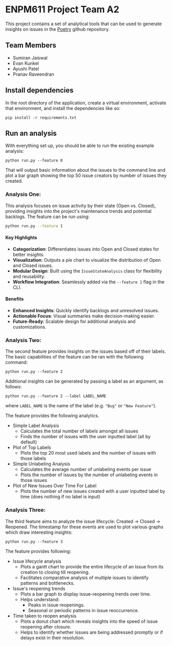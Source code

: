 # ENPM611 Project Team A2

This project contains a set of analytical tools that can be used to generate insights on issues in the [Poetry](https://github.com/python-poetry/poetry) github repository.

## Team Members

- Sumiran Jaiswal
- Evan Kunkel
- Ayushi Patel
- Pranav Raveendran

## Install dependencies

In the root directory of the application, create a virtual environment, activate that environment, and install the dependencies like so:

```
pip install -r requirements.txt
```

## Run an analysis

With everything set up, you should be able to run the existing example analysis:

```
python run.py --feature 0
```

That will output basic information about the issues to the command line and plot a bar graph showing the top 50 issue creators by number of issues they created.

### Analysis One:

This analysis focuses on issue activity by their state (Open vs. Closed), providing insights into the project's maintenance trends and potential backlogs. The feature can be run using:

```bash
python run.py --feature 1
```

#### Key Highlights

- **Categorization**: Differentiates issues into Open and Closed states for better insights.
- **Visualization**: Outputs a pie chart to visualize the distribution of Open and Closed issues.
- **Modular Design**: Built using the `IssueStateAnalysis` class for flexibility and reusability.
- **Workflow Integration**: Seamlessly added via the `--feature 1` flag in the CLI.

#### Benefits

- **Enhanced Insights**: Quickly identify backlogs and unresolved issues.
- **Actionable Focus**: Visual summaries make decision-making easier.
- **Future-Ready**: Scalable design for additional analysis and customizations.

### Analysis Two:

The second feature provides insights on the issues based off of their labels. The basic capabilities of the feature can be ran with the following command:
```
python run.py --feature 2
```
Additional insights can be generated by passing a label as an argument, as follows:
```
python run.py --feature 2 --label LABEL_NAME
```
where `LABEL_NAME` is the name of the label (e.g. `"Bug"` or `"New Feature"`).

The feature provides the following analytics.
- Simple Label Analysis
  - Calculates the total number of labels amongst all issues
  - Finds the number of issues with the user inputted label (all by default)
- Plot of Top Labels
  - Plots the top 20 most used labels and the number of issues with those labels
- Simple Unlabeling Analysis
  - Calculates the average number of unlabeling events per issue
  - Plots the number of issues by the number of unlabeling events in those issues
- Plot of New Issues Over Time For Label
  - Plots the number of new issues created with a user inputted label by time (does nothing if no label is input)

### Analysis Three:

The third feature aims to analyze the issue lifecycle: Created → Closed → Reopened. The timestamp for these events are used to plot various graphs which draw interesting insights:
```
python run.py --feature 3
```

The feature provides following:
- Issue lifecycle analysis
  - Plots a gantt chart to provide the entire lifecycle of an Issue from its creation to closing till reopening.
  - Facilitates comparative analysis of multiple issues to identify patterns and bottlenecks.
- Issue's reopening trends
  - Plots a bar graph to display issue-reopening trends over time.
  - Helps understand:
    - Peaks in issue reopenings.
    - Seasonal or periodic patterns in issue reoccurrence.
- Time taken to reopen analysis
  - Plots a donut chart which reveals insights into the speed of issue reopening after closure.
  - Helps to identify whether issues are being addressed promptly or if delays exist in their resolution.
